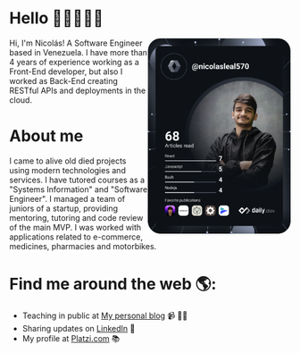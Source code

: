 # Hello 👋🏼👨🏻‍💻

<div align="left">
  <a href="https://app.daily.dev/nicolasleal570">
    <img
      align="right"
      src="https://github.com/nicolasleal570/nicolasleal570/blob/master/devcard.svg" 
      width="256"   
      alt="Nicolas Leal's Dev Card"
    />
  </a>
</div>

Hi, I'm Nicolás! A Software Engineer based in Venezuela. I have more than 4 years of experience working as a Front-End developer, but also I worked as Back-End creating RESTful APIs and deployments in the cloud.

# About me
I came to alive old died projects using modern technologies and services. I have tutored courses as a "Systems Information" and "Software Engineer". I managed a team of juniors of a startup, providing mentoring, tutoring and code review of the main MVP. I was worked with applications related to e-commerce, medicines, pharmacies and motorbikes.

# Find me around the web 🌎:
- Teaching in public at <a href="https://nicolas-leal.com/">My personal blog</a> 📹 ✍🏾
- Sharing updates on <a href="https://www.linkedin.com/in/nicolasleal570/?locale=en_US">LinkedIn</a> 💼
- My profile at <a href="https://platzi.com/p/nicolasleal570/">Platzi.com</a> 📚
